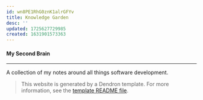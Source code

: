 ```yaml
---
id: wn8PE1RhG0znK1alrGFYv
title: Knowledge Garden
desc: ''
updated: 1725627729985
created: 1631901573363
---
```


#### My Second Brain

---

A collection of my notes around all things software development.

> This website is generated by a Dendron template. For more information, see the [template README file](https://github.com/dendronhq/template.publish.github/).
